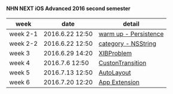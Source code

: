 #### NHN NEXT iOS Advanced 2016 second semester

| week | date | detail | 
|-------------| ------------------- | ------------------ |
| week 2-1 | 2016.6.22 12:50 | [warm up - Persistence](https://github.com/luvgaram/iOS_advanced/tree/master/w2_persistence) |
| week 2-2 | 2016.6.22 12:50  | [category - NSString](https://github.com/luvgaram/iOS_advanced/tree/master/w2_category) |
| week 3 | 2016.6.29 14:20  | [XIBProblem](https://github.com/luvgaram/iOS_advanced/tree/master/w3_XIBProblem) |
| week 4 | 2016.7.6 12:50  | [CustonTransition](https://github.com/luvgaram/iOS_advanced/tree/master/w4_customTransition) |
| week 5 | 2016.7.13 12:50  | [AutoLayout](https://github.com/luvgaram/iOS_advanced/tree/master/w5_AutoLayout) |
| week 6 | 2016.7.20 12:20  | [App Extension](https://github.com/luvgaram/iOS_advanced/tree/master/w6_app_extension) |